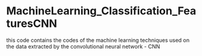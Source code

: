# MachineLearning_Classification_FeaturesCNN
this code contains the codes of the machine learning techniques used on the data extracted by the convolutional neural network - CNN
